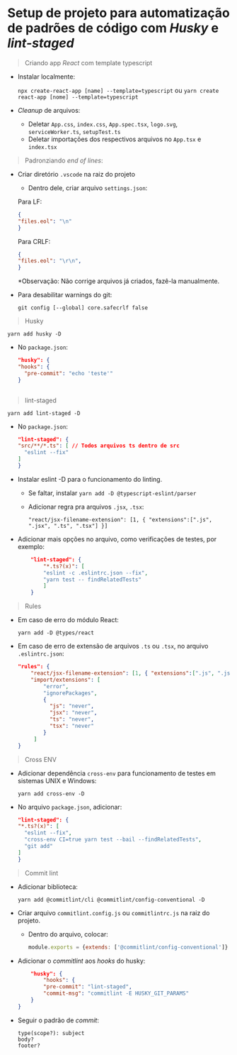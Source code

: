 # Setup de projeto para automatização de padrões de código com _Husky_ e _lint-staged_

> Criando app _React_ com template typescript

- Instalar localmente:

    `npx create-react-app [name] --template=typescript` ou `yarn create react-app [nome] --template=typescript`

- _Cleanup_ de arquivos:
    - Deletar `App.css`, `index.css`, `App.spec.tsx`, `logo.svg`, `serviceWorker.ts`, `setupTest.ts`
    - Deletar importações dos respectivos arquivos no `App.tsx` e `index.tsx`

> Padronziando _end of lines_:

- Criar diretório `.vscode` na raiz do projeto
    - Dentro dele, criar arquivo `settings.json`:

    Para LF: 
    ```json
    {
    "files.eol": "\n"
    }
    ```

    Para CRLF:
    ```json
    {
    "files.eol": "\r\n",
    }
    ```
    *Observação: Não corrige arquivos já criados, fazê-la manualmente.

- Para desabilitar warnings do git:

    `git config [--global] core.safecrlf false`

> Husky

 `yarn add husky -D`

 - No `package.json`:

    ```json
    "husky": {
    "hooks": {
      "pre-commit": "echo 'teste'"
    }
  
    ```

> lint-staged

 `yarn add lint-staged -D`

 - No `package.json`:

    ```json
    "lint-staged": {
    "src/**/*.ts": [ // Todos arquivos ts dentro de src
      "eslint --fix"
    ]
    }
    ```

- Instalar eslint -D para o funcionamento do linting.
    - Se faltar, instalar `yarn add -D @typescript-eslint/parser`
    - Adicionar regra pra arquivos `.jsx`, `.tsx`:

        `"react/jsx-filename-extension": [1, { "extensions":[".js", ".jsx", ".ts", ".tsx"] }]`

- Adicionar mais opções no arquivo, como verificações de testes, por exemplo:

    ```json
        "lint-staged": {
            "*.ts?(x)": [
            "eslint -c .eslintrc.json --fix",
            "yarn test -- findRelatedTests"
            ]
        }
    ```


> Rules

- Em caso de erro do módulo React:

    `yarn add -D @types/react`

- Em caso de erro de extensão de arquivos `.ts` ou `.tsx`, no arquivo `.eslintrc.json`:

    ```json
    "rules": {
        "react/jsx-filename-extension": [1, { "extensions":[".js", ".jsx", ".ts", ".tsx"] }],
        "import/extensions": [
            "error",
            "ignorePackages",
            {
              "js": "never",
              "jsx": "never",
              "ts": "never",
              "tsx": "never"
            }
         ]
    }
    ```

> Cross ENV
- Adicionar dependência `cross-env` para funcionamento de testes em sistemas UNIX e Windows:

    `yarn add cross-env -D`

- No arquivo `package.json`, adicionar:

    ```json
    "lint-staged": {
    "*.ts?(x)": [
      "eslint --fix",
      "cross-env CI=true yarn test --bail --findRelatedTests",
      "git add"
    ]
  }
    ```

> Commit lint

- Adicionar biblioteca:

    `yarn add @commitlint/cli @commitlint/config-conventional -D`

- Criar arquivo `commitlint.config.js` ou `commitlintrc.js` na raiz do projeto.

    - Dentro do arquivo, colocar:

        ```javascript
        module.exports = {extends: ['@commitlint/config-conventional']}
        ```

- Adicionar o _commitlint_ aos _hooks_ do husky:

    ```json
        "husky": {
            "hooks": {
            "pre-commit": "lint-staged",
            "commit-msg": "commitlint -E HUSKY_GIT_PARAMS"
        }
    }
    ```

- Seguir o padrão de _commit_: 

    ```
    type(scope?): subject
    body?
    footer?

    ```
